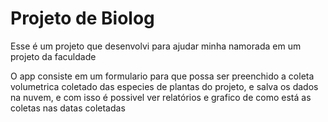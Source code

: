 # Projeto de Biolog

Esse é um projeto que desenvolvi para ajudar minha namorada em um projeto da faculdade

O app consiste em um formulario para que possa ser preenchido a coleta volumetrica
coletado das especies de plantas do projeto, e salva os dados na nuvem, e com isso
é possivel ver relatórios e grafico de como está as coletas nas datas coletadas
